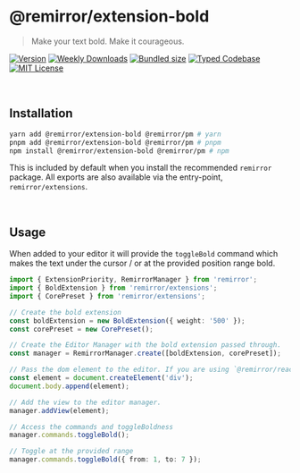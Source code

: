 # @remirror/extension-bold

> Make your text bold. Make it courageous.

[![Version][version]][npm] [![Weekly Downloads][downloads-badge]][npm] [![Bundled size][size-badge]][size] [![Typed Codebase][typescript]](#) [![MIT License][license]](#)

[version]: https://flat.badgen.net/npm/v/@remirror/extension-bold/next
[npm]: https://npmjs.com/package/@remirror/extension-bold/v/next
[license]: https://flat.badgen.net/badge/license/MIT/purple
[size]: https://bundlephobia.com/result?p=@remirror/extension-bold
[size-badge]: https://flat.badgen.net/bundlephobia/minzip/@remirror/extension-bold
[typescript]: https://flat.badgen.net/badge/icon/TypeScript?icon=typescript&label
[downloads-badge]: https://badgen.net/npm/dw/@remirror/extension-bold/red?icon=npm

<br />

## Installation

```bash
yarn add @remirror/extension-bold @remirror/pm # yarn
pnpm add @remirror/extension-bold @remirror/pm # pnpm
npm install @remirror/extension-bold @remirror/pm # npm
```

This is included by default when you install the recommended `remirror` package. All exports are also available via the entry-point, `remirror/extensions`.

<br />

## Usage

When added to your editor it will provide the `toggleBold` command which makes the text under the cursor / or at the provided position range bold.

```ts
import { ExtensionPriority, RemirrorManager } from 'remirror';
import { BoldExtension } from 'remirror/extensions';
import { CorePreset } from 'remirror/extensions';

// Create the bold extension
const boldExtension = new BoldExtension({ weight: '500' });
const corePreset = new CorePreset();

// Create the Editor Manager with the bold extension passed through.
const manager = RemirrorManager.create([boldExtension, corePreset]);

// Pass the dom element to the editor. If you are using `@remirror/react` this is done for you.
const element = document.createElement('div');
document.body.append(element);

// Add the view to the editor manager.
manager.addView(element);

// Access the commands and toggleBoldness
manager.commands.toggleBold();

// Toggle at the provided range
manager.commands.toggleBold({ from: 1, to: 7 });
```

<br />
